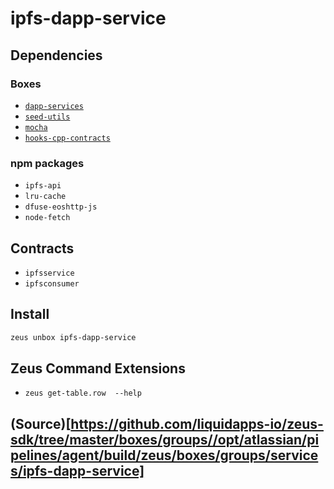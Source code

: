 
ipfs-dapp-service 
====================




## Dependencies
### Boxes
* [`dapp-services`](dapp-services.md)
* [`seed-utils`](seed-utils.md)
* [`mocha`](mocha.md)
* [`hooks-cpp-contracts`](hooks-cpp-contracts.md)
### npm packages
* `ipfs-api`
* `lru-cache`
* `dfuse-eoshttp-js`
* `node-fetch`
## Contracts
* `ipfsservice`
* `ipfsconsumer`
## Install
```bash
zeus unbox ipfs-dapp-service
```


## Zeus Command Extensions
* ```zeus get-table.row  --help```




## (Source)[https://github.com/liquidapps-io/zeus-sdk/tree/master/boxes/groups//opt/atlassian/pipelines/agent/build/zeus/boxes/groups/services/ipfs-dapp-service]
